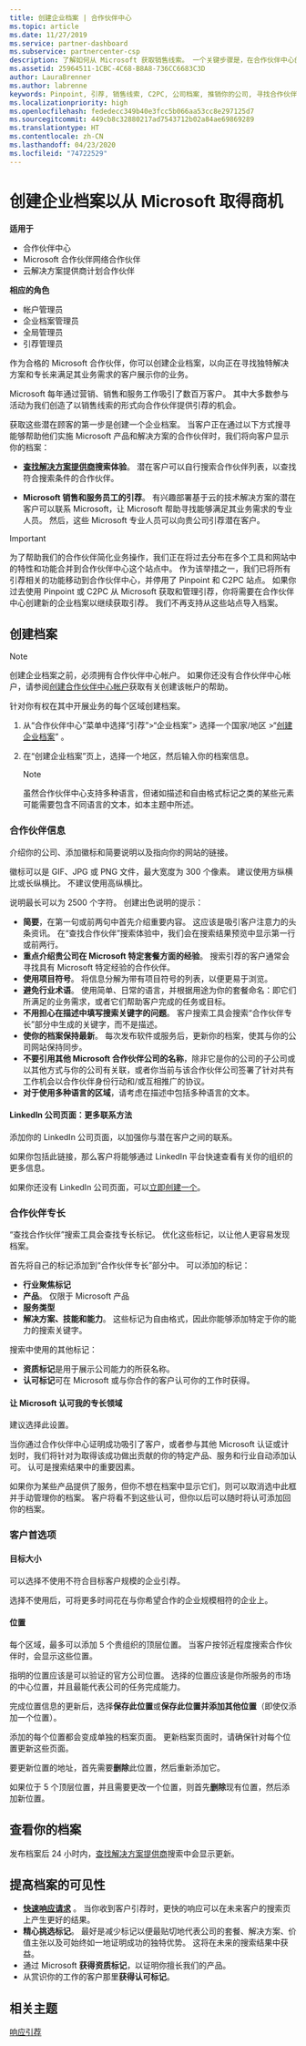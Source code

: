 ```yaml
---
title: 创建企业档案 | 合作伙伴中心
ms.topic: article
ms.date: 11/27/2019
ms.service: partner-dashboard
ms.subservice: partnercenter-csp
description: 了解如何从 Microsoft 获取销售线索。 一个关键步骤是，在合作伙伴中心创建企业档案，从而使客户可以找到你。
ms.assetid: 25964511-1CBC-4C68-B8A8-736CC6683C3D
author: LauraBrenner
ms.author: labrenne
keywords: Pinpoint, 引荐, 销售线索, C2PC, 公司档案, 推销你的公司, 寻找合作伙伴, 寻找解决方案提供商, 企业档案, 营销档案
ms.localizationpriority: high
ms.openlocfilehash: fededecc349b40e3fcc5b066aa53cc8e297125d7
ms.sourcegitcommit: 449cb8c32880217ad7543712b02a84ae69869289
ms.translationtype: HT
ms.contentlocale: zh-CN
ms.lasthandoff: 04/23/2020
ms.locfileid: "74722529"
---
```

<!--
FWLink1: https://go.microsoft.com/fwlink/?linkid=838397: Top of page
FWLink2: https://go.microsoft.com/fwlink/?linkid=848635: Top of page (duplicate)
FWLink3: https://go.microsoft.com/fwlink/?linkid=847631: #allow_us_to_endorse_areas_of_expertise
FWLink4: https://go.microsoft.com/fwlink/?linkid=848063: #customer-preferences
FWLink5: https://go.microsoft.com/fwlink/?linkid=848064: #_locations
-->


# <a name="create-a-business-profile-to-get-sales-leads-from-microsoft"></a>创建企业档案以从 Microsoft 取得商机

**适用于**

- 合作伙伴中心
- Microsoft 合作伙伴网络合作伙伴
- 云解决方案提供商计划合作伙伴

**相应的角色**

- 帐户管理员
- 企业档案管理员
- 全局管理员
- 引荐管理员

作为合格的 Microsoft 合作伙伴，你可以创建企业档案，以向正在寻找独特解决方案和专长来满足其业务需求的客户展示你的业务。

Microsoft 每年通过营销、销售和服务工作吸引了数百万客户。 其中大多数参与活动为我们创造了以销售线索的形式向合作伙伴提供引荐的机会。 

获取这些潜在顾客的第一步是创建一个企业档案。 当客户正在通过以下方式搜寻能够帮助他们实施 Microsoft 产品和解决方案的合作伙伴时，我们将向客户显示你的档案：

- **[查找解决方案提供商](https://www.microsoft.com/solution-providers/home)搜索体验**。 潜在客户可以自行搜索合作伙伴列表，以查找符合搜索条件的合作伙伴。

- **Microsoft 销售和服务员工的引荐**。 有兴趣部署基于云的技术解决方案的潜在客户可以联系 Microsoft，让 Microsoft 帮助寻找能够满足其业务需求的专业人员。 然后，这些 Microsoft 专业人员可以向贵公司引荐潜在客户。

> [!IMPORTANT]  
> 为了帮助我们的合作伙伴简化业务操作，我们正在将过去分布在多个工具和网站中的特性和功能合并到合作伙伴中心这个站点中。 作为该举措之一，我们已将所有引荐相关的功能移动到合作伙伴中心，并停用了 Pinpoint 和 C2PC 站点。 如果你过去使用 Pinpoint 或 C2PC 从 Microsoft 获取和管理引荐，你将需要在合作伙伴中心创建新的企业档案以继续获取引荐。 我们不再支持从这些站点导入档案。 

## <a name="create-a-profile"></a>创建档案

> [!NOTE]  
> 创建企业档案之前，必须拥有合作伙伴中心帐户。 如果你还没有合作伙伴中心帐户，请参阅[创建合作伙伴中心帐户](mpn-create-a-partner-center-account.md)获取有关创建该帐户的帮助。 

针对你有权在其中开展业务的每个区域创建档案。 

1. 从“合作伙伴中心”菜单中选择“引荐”&gt;“企业档案”&gt; 选择一个国家/地区 >“[创建企业档案](https://partnercenter.microsoft.com/pcv/publishing)”     。

2. 在“创建企业档案”页上，选择一个地区，然后输入你的档案信息。 
   > [!NOTE]  
   >  虽然合作伙伴中心支持多种语言，但诸如描述和自由格式标记之类的某些元素可能需要包含不同语言的文本，如本主题中所述。

### <a name="partner-information"></a><a href="" id="partner_info"></a>合作伙伴信息

介绍你的公司、添加徽标和简要说明以及指向你的网站的链接。 

徽标可以是 GIF、JPG 或 PNG 文件，最大宽度为 300 个像素。 建议使用方纵横比或长纵横比。 不建议使用高纵横比。

说明最长可以为 2500 个字符。 创建出色说明的提示： 

-  **简要**，在第一句或前两句中首先介绍重要内容。 这应该是吸引客户注意力的头条资讯。 在“查找合作伙伴”搜索体验中，我们会在搜索结果预览中显示第一行或前两行。
-  **重点介绍贵公司在 Microsoft 特定套餐方面的经验**。 搜索引荐的客户通常会寻找具有 Microsoft 特定经验的合作伙伴。
-  **使用项目符号**。 将信息分解为带有项目符号的列表，以便更易于浏览。
-  **避免行业术语**。 使用简单、日常的语言，并根据用途为你的套餐命名：即它们所满足的业务需求，或者它们帮助客户完成的任务或目标。
-  **不用担心在描述中填写搜索关键字的问题**。 客户搜索工具会搜索“合作伙伴专长”部分中生成的关键字，而不是描述。
-  **使你的档案保持最新**。 每次发布软件或服务后，更新你的档案，使其与你的公司网站保持同步。
-  **不要引用其他 Microsoft 合作伙伴公司的名称**，除非它是你的公司的子公司或以其他方式与你的公司有关联，或者你当前与该合作伙伴公司签署了针对共有工作机会以合作伙伴身份行动和/或互相推广的协议。
-  **对于使用多种语言的区域**，请考虑在描述中包括多种语言的文本。

#### <a name="linkedin-company-page-more-ways-to-connect"></a><a href="" id="linkedin"></a>LinkedIn 公司页面：更多联系方法

添加你的 LinkedIn 公司页面，以加强你与潜在客户之间的联系。 

如果你包括此链接，那么客户将能够通过 LinkedIn 平台快速查看有关你的组织的更多信息。

如果你还没有 LinkedIn 公司页面，可以[立即创建一个](https://www.linkedin.com/company-beta/setup/new/)。

### <a name="partner-expertise"></a>合作伙伴专长

“查找合作伙伴”搜索工具会查找专长标记。 优化这些标记，以让他人更容易发现档案。

首先将自己的标记添加到“合作伙伴专长”部分中。 可以添加的标记： 

-  **行业聚焦标记**
-  **产品**。 仅限于 Microsoft 产品
-  **服务类型**
-  **解决方案、技能和能力**。 这些标记为自由格式，因此你能够添加特定于你的能力的搜索关键字。

搜索中使用的其他标记：
-  **资质标记**是用于展示公司能力的所获名称。
-  **认可标记**可在 Microsoft 或与你合作的客户认可你的工作时获得。

#### <a name="allow-microsoft-to-endorse-my-areas-of-expertise"></a><a href="" id="#allow_us_to_endorse_areas_of_expertise"></a>让 Microsoft 认可我的专长领域

建议选择此设置。 

当你通过合作伙伴中心证明成功吸引了客户，或者参与其他 Microsoft 认证或计划时，我们将针对为取得该成功做出贡献的你的特定产品、服务和行业自动添加认可。 认可是搜索结果中的重要因素。

如果你为某些产品提供了服务，但你不想在档案中显示它们，则可以取消选中此框并手动管理你的档案。 客户将看不到这些认可，但你以后可以随时将认可添加回你的档案。

### <a name="customer-preferences"></a>客户首选项

#### <a name="target-size"></a><a href="" id="#target_size"></a>目标大小

可以选择不使用不符合目标客户规模的企业引荐。

选择不使用后，可将更多时间花在与你希望合作的企业规模相符的企业上。

#### <a name="locations"></a><a href="" id="#locations"></a>位置

每个区域，最多可以添加 5 个贵组织的顶层位置。 当客户按邻近程度搜索合作伙伴时，会显示这些位置。

指明的位置应该是可以验证的官方公司位置。 选择的位置应该是你所服务的市场的中心位置，并且最能代表公司的任务完成能力。

完成位置信息的更新后，选择**保存此位置**或**保存此位置并添加其他位置**（即使仅添加一个位置）。

添加的每个位置都会变成单独的档案页面。 更新档案页面时，请确保针对每个位置更新这些页面。

要更新位置的地址，首先需要**删除**此位置，然后重新添加它。

如果位于 5 个顶层位置，并且需要更改一个位置，则首先**删除**现有位置，然后添加新位置。

## <a name="review-your-profile"></a>查看你的档案

发布档案后 24 小时内，[查找解决方案提供商](https://www.microsoft.com/solution-providers/home)搜索中会显示更新。

## <a name="improve-the-visibility-of-your-profile"></a>提高档案的可见性 

- **[快速响应请求](responding-to-referrals.md)** 。 当你收到客户引荐时，更快的响应可以在未来客户的搜索页上产生更好的结果。
- **精心挑选标记**。  最好是减少标记以便最贴切地代表公司的套餐、解决方案、价值主张以及可始终如一地证明成功的独特优势。  这将在未来的搜索结果中获益。
- 通过 Microsoft **获得资质标记**，以证明你擅长我们的产品。
- 从赏识你的工作的客户那里**获得认可标记**。

## <a name="related-topics"></a>相关主题
[响应引荐](responding-to-referrals.md)